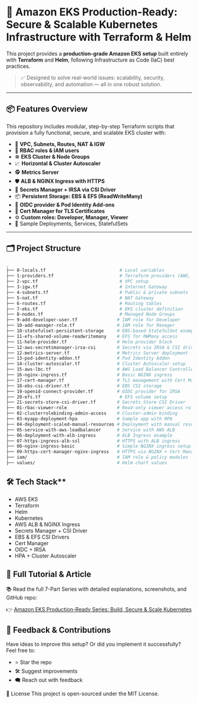 # 🚀 Amazon EKS Production-Ready: Secure & Scalable Kubernetes Infrastructure with Terraform & Helm

This project provides a **production-grade Amazon EKS setup** built entirely with **Terraform** and **Helm**, following Infrastructure as Code (IaC) best practices.

> ✅ Designed to solve real-world issues: scalability, security, observability, and automation — all in one robust solution.

---

## 📦 Features Overview

This repository includes modular, step-by-step Terraform scripts that provision a fully functional, secure, and scalable EKS cluster with:

- 🧱 **VPC, Subnets, Routes, NAT & IGW**
- 🔐 **RBAC roles & IAM users**
- ☸️ **EKS Cluster & Node Groups**
- 📈 **Horizontal & Cluster Autoscaler**
- 🕵️ **Metrics Server**
- 🛡️ **ALB & NGINX Ingress with HTTPS**
- 🔐 **Secrets Manager + IRSA via CSI Driver**
- 📦 **Persistent Storage: EBS & EFS (ReadWriteMany)**
- 📄 **OIDC provider & Pod Identity Add-ons**
- 📛 **Cert Manager for TLS Certificates**
- ⚙️ **Custom roles: Developer, Manager, Viewer**
- 🧪 Sample Deployments, Services, StatefulSets

---

## 🗂️ Project Structure

```bash
.
├── 0-locals.tf                            # Local variables
├── 1-providers.tf                         # Terraform providers (AWS, Helm, Kubernetes)
├── 2-vpc.tf                               # VPC setup
├── 3-igw.tf                               # Internet Gateway
├── 4-subnets.tf                           # Public & private subnets
├── 5-nat.tf                               # NAT Gateway
├── 6-routes.tf                            # Routing tables
├── 7-eks.tf                               # EKS cluster definition
├── 8-nodes.tf                             # Managed Node Groups
├── 9-add-developer-user.tf               # IAM role for Developer
├── 10-add-manager-role.tf                # IAM role for Manager
├── 10-statefulset-persistent-storage     # EBS-based StatefulSet example
├── 11-efs-shared-volume-readwritemany    # EFS for RWMany access
├── 11-helm-provider.tf                   # Helm provider block
├── 12-aws-secretsmanager-irsa-csi        # Secrets via IRSA & CSI driver
├── 12-metrics-server.tf                  # Metrics Server deployment
├── 13-pod-identity-addon.tf              # Pod Identity Addon
├── 14-cluster-autoscaler.tf              # Cluster Autoscaler setup
├── 15-aws-lbc.tf                         # AWS Load Balancer Controller
├── 16-nginx-ingress.tf                   # Basic NGINX ingress
├── 17-cert-manager.tf                    # TLS management with Cert Manager
├── 18-ebs-csi-driver.tf                  # EBS CSI storage
├── 19-openid-connect-provider.tf         # OIDC provider for IRSA
├── 20-efs.tf                              # EFS volume setup
├── 21-secrets-store-csi-driver.tf        # Secrets Store CSI Driver
├── 01-rbac-viewer-role                   # Read-only viewer access role
├── 02-clusterrolebinding-admin-access    # Cluster-admin binding
├── 03-myapp-deployment-hpa               # Sample app with HPA
├── 04-deployment-scaled-manual-resources # Deployment with manual resources
├── 05-service-with-aws-loadbalancer      # Service with AWS ALB
├── 06-deployment-with-alb-ingress        # ALB Ingress example
├── 07-https-ingress-alb-ssl              # HTTPS with ALB ingress
├── 08-nginx-ingress-basic                # Simple NGINX ingress setup
├── 09-https-cert-manager-nginx-ingress   # HTTPS via NGINX + Cert Manager
├── iam/                                  # IAM role & policy modules
├── values/                               # Helm chart values
```
## 🛠 Tech Stack**
- AWS EKS
- Terraform
- Helm
- Kubernetes
- AWS ALB & NGINX Ingress
- Secrets Manager + CSI Driver
- EBS & EFS CSI Drivers
- Cert Manager
- OIDC + IRSA
- HPA + Cluster Autoscaler

## 📖 Full Tutorial & Article
📚 Read the full 7-Part Series with detailed explanations, screenshots, and GitHub repo: 

👉 [Amazon EKS Production-Ready Series: Build, Secure & Scale Kubernetes](https://medium.com/@neamulkabiremon/amazon-eks-production-ready-series-build-secure-scale-kubernetes-on-aws-with-terraform-helm-26a263d64cfe)

## 💬 Feedback & Contributions
Have ideas to improve this setup? Or did you implement it successfully?
Feel free to:
- ⭐ Star the repo
- 🛠 Suggest improvements
- 🗨️ Reach out with feedback

🔐 License
This project is open-sourced under the MIT License.

